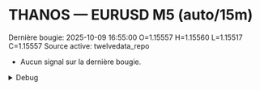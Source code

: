 # THANOS — EURUSD M5 (auto/15m)
Dernière bougie: 2025-10-09 16:55:00  O=1.15557  H=1.15560  L=1.15517  C=1.15557
Source active: twelvedata_repo

- Aucun signal sur la dernière bougie.

<details><summary>Debug</summary>

- TD_API_KEY manquant.

</details>